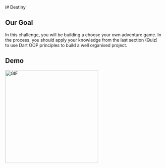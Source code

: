 i# Destiny

## Our Goal

In this challenge, you will be building a choose your own adventure game. In the process, you should apply your knowledge from the last section (Quiz) to use Dart OOP principles to build a well organised project.

## Demo
<img src="https://github.com/Aalem/destiny_starting_project/blob/master/destini_gif.gif" alt="GIF" style="width:300px;"/>
